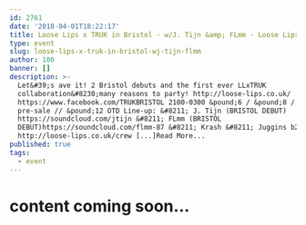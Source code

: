```yaml
---
id: 2761
date: '2018-04-01T18:22:17'
title: Loose Lips x TRUK in Bristol - w/J. Tijn &amp; FLmm - Loose Lips
type: event
slug: loose-lips-x-truk-in-bristol-wj-tijn-flmm
author: 100
banner: []
description: >-
  Let&#39;s ave it! 2 Bristol debuts and the first ever LLxTRUK
  collaboration&#8230;many reasons to party! http://loose-lips.co.uk/
  https://www.facebook.com/TRUKBRISTOL 2100-0300 &pound;6 / &pound;8 / &pound;10
  pre-sale // &pound;12 OTD Line-up: &#8211; J. Tijn (BRISTOL DEBUT)
  https://soundcloud.com/jtijn &#8211; FLmm (BRISTOL
  DEBUT)https://soundcloud.com/flmm-87 &#8211; Krash &#8211; Juggins b2b Physik
  http://loose-lips.co.uk/crew [...]Read More...
published: true
tags:
  - event
---
```

content coming soon...
======================